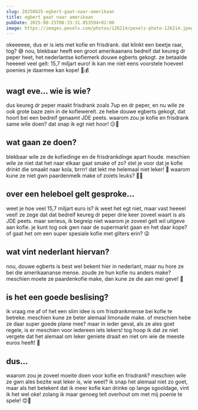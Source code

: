 ```yaml
---
slug: 20250825-egbert-gaat-naar-amerikaan
title: egbert gaat naar amerikaan
pubDate: 2025-08-25T08:33:31.053594+02:00
image: https://images.pexels.com/photos/126214/pexels-photo-126214.jpeg
---
```

okeeeeee, dus er is iets met kofie en frisdrank. dat klinkt een beetje raar, tog? 😅 nou, blekbaar heeft een groot amerikaanans bedreif dat keureg dr peper heet, het nederlantse kofiemerk douwe egberts gekogt. ze betaalde heeeeel veel gelt: 15,7 miljart euro! ik kan me niet eens voorstele hoeveel poenies je daarmee kan kope! 🐴💰

## wagt eve... wie is wie?
dus keureg dr peper maakt frisdrank zoals 7up en dr peper, en nu wile ze ook grote baze zein in de kofiewerelt. ze hebe douwe egberts gekogt, dat hoort bei een bedreif genaamt JDE peets. waarom zou je kofie en frisdrank same wile doen? dat snap ik egt niet hoor! 😕🥤

## wat gaan ze doen?
blekbaar wile ze de kofiedinge en de frisdrankdinge apart houde. meschien wile ze niet dat het naar elkaar gaat smake of zo? stel je voor dat je kofie drinkt die smaakt naar kola, brrrr! dat lekt me helemaal niet leker! 🤢 waarom kune ze niet gwn paardenmelk make of zoiets leuks? 🐴🥛

## over een heleboel gelt gesproke...
weet je hoe veel 15,7 miljart euro is? ik weet het egt niet, maar vast heeeel veel! ze zege dat dat bedreif keureg dr peper drie keer zoveel waart is als JDE peets. maar serieus, ik begreip niet waarom je zoveel gelt wil uitgeve aan kofie. je kunt tog ook gwn naar de supermarkt gaan en het daar kope? of gaat het om een super spesiale kofie met gliters erin? 😜

## wat vint nederlant hiervan?
nou, douwe egberts is best wel bekent hier in nederlant, maar nu hore ze bei die amerikaananse mense. zoude ze hun kofie nu anders make? meschien moete ze paardenkofie make, dan kune ze die aan mei geve! 🐴

## is het een goede beslising?
ik vraag me af of het een slim idee is om frisdrankmense bei kofie te betreke. meschien kune ze beter alemaal limonade make. of meschien hebe ze daar super goede plane mee? maar in ieder geval, als ze ales goet regele, is er meschien voor iedereen iets lekers! tog hoop ik dat ze niet vergete dat het alemaal om leker geniete draait en niet om wie de meeste euros heeft! 💭

## dus...
waarom zou je zoveel moeite doen voor kofie en frisdrank? meschien wile ze gwn ales bezite wat leker is, wie weet? ik snap het alemaal niet zo goet, maar als het betekent dat ik meer kofie kan drinke op lange sgooldage, vint ik het wel oke! zolang ik maar genoeg teit overhout om met mij poenie te spele! 😊🐴
